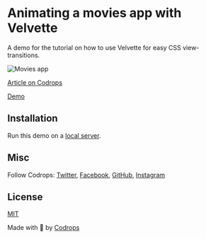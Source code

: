 # Animating a movies app with Velvette

A demo for the tutorial on how to use Velvette for easy CSS view-transitions.

![Movies app](https://tympanus.net/codrops/wp-content/uploads/2024/01/velvette.png?x65929)

[Article on Codrops](https://tympanus.net/codrops/2024/01/19/making-css-view-transitions-easy-with-velvette/)

[Demo](https://tympanus.net/Tutorials/Velvette/)

## Installation

Run this demo on a [local server](https://developer.mozilla.org/en-US/docs/Learn/Common_questions/Tools_and_setup/set_up_a_local_testing_server).

## Misc

Follow Codrops: [Twitter](http://www.twitter.com/codrops), [Facebook](http://www.facebook.com/codrops), [GitHub](https://github.com/codrops), [Instagram](https://www.instagram.com/codropsss/)

## License
[MIT](LICENSE)

Made with :blue_heart:  by [Codrops](http://www.codrops.com)





